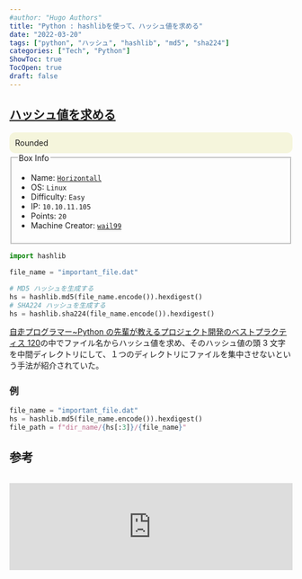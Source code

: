 ```yaml
---
#author: "Hugo Authors"
title: "Python : hashlibを使って、ハッシュ値を求める"
date: "2022-03-20"
tags: ["python", "ハッシュ", "hashlib", "md5", "sha224"]
categories: ["Tech", "Python"]
ShowToc: true
TocOpen: true
draft: false
---
```


## [ハッシュ値を求める](https://docs.python.org/ja/3/library/hashlib.html)

<div style="border-radius: 10px; background: beige; padding: 10px;">
  Rounded
</div>

<fieldset><legend>Box Info</legend><ul><li>Name: <a href=https://app.hackthebox.eu/machines/Horizontall><code>Horizontall</code></a></li><li>OS: <code>Linux</code></li><li>Difficulty: <code>Easy</code></li><li>IP: <code>10.10.11.105</code></li><li>Points: <code>20</code></li><li>Machine Creator: <a href=https://app.hackthebox.eu/users/4005><code>wail99</code></a></li></ul></fieldset>

```python
import hashlib

file_name = "important_file.dat"

# MD5 ハッシュを生成する
hs = hashlib.md5(file_name.encode()).hexdigest()
# SHA224 ハッシュを生成する
hs = hashlib.sha224(file_name.encode()).hexdigest()
```

[自走プログラマー~Python の先輩が教えるプロジェクト開発のベストプラクティス 120](https://amzn.to/3iA52lL)の中でファイル名からハッシュ値を求め、そのハッシュ値の頭 3 文字を中間ディレクトリにして、１つのディレクトリにファイルを集中させないという手法が紹介されていた。

### 例

```python
file_name = "important_file.dat"
hs = hashlib.md5(file_name.encode()).hexdigest()
file_path = f"dir_name/{hs[:3]}/{file_name}"
```

## 参考

<iframe class="hatenablogcard" style="width:100%;height:155px;margin:15px 0;max-width:560px;" title="hashlib --- セキュアハッシュおよびメッセージダイジェスト" src="https://hatenablog-parts.com/embed?url=https://docs.python.org/ja/3/library/hashlib.html" frameborder="0" scrolling="no"></iframe>

